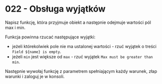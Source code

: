 # 022 - Obsługa wyjątków

Napisz funkcję, która przyjmuje obiekt a następnie odejmuje wartości pól max i min.

Funkcja powinna rzucać następujące wyjątki:

- jeżeli którekolwiek pole nie ma ustalonej wartości - rzuć wyjątek o treści `Field ${name} is empty`.
- jeżeli `min` jest większe od `max` - rzuć wyjątek `Max must be greater than min`.

Następnie wywołaj funkcję z parametrem spełniającym każdy warunek, złap warunki i zaloguj je w
konsoli.
